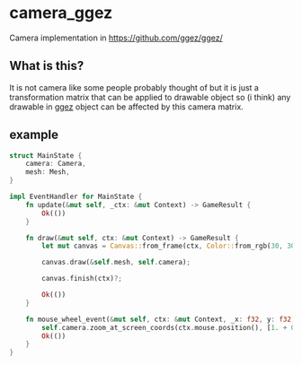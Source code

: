 # camera_ggez
Camera implementation in https://github.com/ggez/ggez/

## What is this?

It is not camera like some people probably thought of 
but it is just a transformation matrix that can be applied to drawable object 
so (i think) any drawable in [ggez](https://github.com/ggez/ggez/) object can be affected by this camera matrix.

## example

```rust
struct MainState {
    camera: Camera,
    mesh: Mesh,
}

impl EventHandler for MainState {
    fn update(&mut self, _ctx: &mut Context) -> GameResult {
        Ok(())
    }

    fn draw(&mut self, ctx: &mut Context) -> GameResult {
        let mut canvas = Canvas::from_frame(ctx, Color::from_rgb(30, 30, 30));

        canvas.draw(&self.mesh, self.camera);

        canvas.finish(ctx)?;

        Ok(())
    }

    fn mouse_wheel_event(&mut self, ctx: &mut Context, _x: f32, y: f32) -> GameResult {
        self.camera.zoom_at_screen_coords(ctx.mouse.position(), [1. + 0.1 * y, 1. + 0.1 * y]);
        Ok(())
    }
}
```
